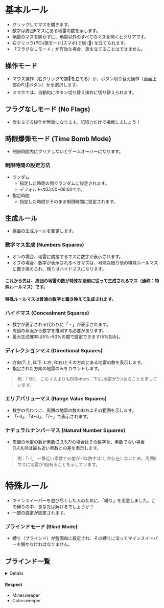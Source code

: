 # 基本ルール
- クリックしてマスを開きます。
- 数字は周囲8マスにある地雷の数を示します。
-  地雷のマスを開かずに、地雷以外のすべてのマスを開くとクリアです。
-  右クリック(PC)/旗モード(スマホ)で旗 (🚩) を立てられます。
-  「フラグなしモード」が有効な場合、旗を立てることはできません。


## 操作モード
-  マウス操作（右クリックで旗🚩を立てる）か、ボタン切り替え操作（画面上部の⛏️/🚩ボタン）かを選択します。
-  スマホでは、自動的にボタン切り替え操作に切り替えられます。

## フラグなしモード (No Flags)
- 旗を立てる操作が無効になります。記憶力だけで挑戦しましょう！

## 時限爆弾モード (Time Bomb Mode)
- 制限時間内にクリアしないとゲームオーバーになります。
### 制限時間の設定方法
- ランダム
  - 指定した時間の間でランダムに設定されます。
  - デフォルトは03:00~08:00です。
- 指定時間
  - 指定した時間がそのまま制限時間に設定されます。

## 生成ルール
- 盤面の生成ルールを変更します。

### 数字マス生成 (Numbers Squares)
- オンの場合、地雷に隣接するマスに数字が表示されます。
- オフの場合、数字が表示されるべきマスは、可能な限り他の特殊ルールマスに置き換えられ、残りはハイドマスになります。

#### これから先は、周囲の地雷の数が特殊な法則に従って生成されるマス（通称：特殊ルールマス）です。
#### 特殊ルールマスは普通の数字と置き換えて生成されます。

### ハイドマス (Concealment Squares)
- 数字が表示される代わりに「・」が表示されます。
- 周囲の状況から数字を推測する必要があります。
- 最大生成確率は5%~50%の間で設定できます(5%刻み)。

### ディレクションマス (Directional Squares)
- 方向(T:上, B:下, L:左, R:右)とその方向にある地雷の数を表示します。
- 指定された方向の地雷のみをカウントします。
> 例：「  B3」
> このマスよりもB(Bottom：下)に地雷が3つあることを示しています。

### エリアバリューマス (Range Value Squares)
- 数字の代わりに、周囲の地雷の数のおおよその範囲を示します。
- 「~3」、「4~6」、「7~」で表示されます。

### ナチュラルナンバーマス (Natural Number Squares)
- 周囲の地雷の数が素数(2,3,5,7)の場合はその数字を、素数でない場合(1,4,6,8)は最も近い素数との差を表示します。
> 例：「-1」
> 一番近い素数との差が-1な数字は1しか存在しないため、周囲8マスに地雷が1個有ることを示しています。

# 特殊ルール
- マインスイーパーを遊び尽くした人のために、「縛り」を用意しました。この縛りの中、あなたは解けるでしょうか？
- 一部の設定が固定されます。

### ブラインドモード (Blind Mode)
- 縛り（ブラインド）が盤面毎に設定され、その縛りに沿ってマインスイーパーを解かなければなりません。

## ブラインド一覧

<details>

### <summary>全てのブラインドを表示する</summary>

### バスケットボール
# 10秒に1回は安全なマスを開けなければならない
- 最初にマスを開けると、10秒のタイマーがスタートします。
- タイマーのカウントダウンが0になるまでに、すべてのマスを開けなければなりません。
- 地雷でないマスを開けると、タイマーは10病にリセットされます、

### 過失誤差
# 数字マスが±1されることがある
- すべての数字マスの数字が、+1または-1されている可能性があります。
- 変化なく表示されている可能性もあります。
- 特殊ルールマスにこのルールは適用されません。

### 完璧な感染対策
# 0マスでの連鎖が発生しない。
- 通常のマインスイーパーでは、地雷が周囲に１マスもないマスを開けると連鎖的に周りのマスが開きます。
- このブラインドでは、そのルールは存在せず、全てのマスをクリックしないと開けることができません。

### トーラス
# 盤面の上下左右の端がつながる
- このブラインドが適用中の盤面では、盤面の左右端、上下端はつながっています。
- 例えば、左下の角のマスは、近くの3マスではなく、盤面をループさせたときに周囲８マスに該当するマスの地雷の数も数えて表示します。
- やればわかります。

### あべこべ
# 数字マスは安全地帯の数を示すようになる
- 通常のマインスイーパーにおいては、数字は周囲８マスにある地雷の数を表示します。
- このブラインドの適用中は、数字は周囲８マスに有る安全地帯（地雷がないます）の数を示すようになります。

</details>

#### Respect
- Minesweeper
- Colorsweeper
